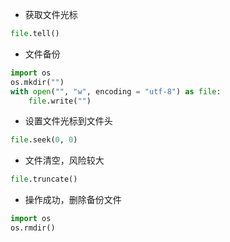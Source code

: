 - 获取文件光标
```python
file.tell()
```

- 文件备份
```python
import os
os.mkdir("")
with open("", "w", encoding = "utf-8") as file:
    file.write("")
```

- 设置文件光标到文件头
```python
file.seek(0, 0)
```

- 文件清空，风险较大
```python
file.truncate()
```

- 操作成功，删除备份文件
```python
import os
os.rmdir()
```